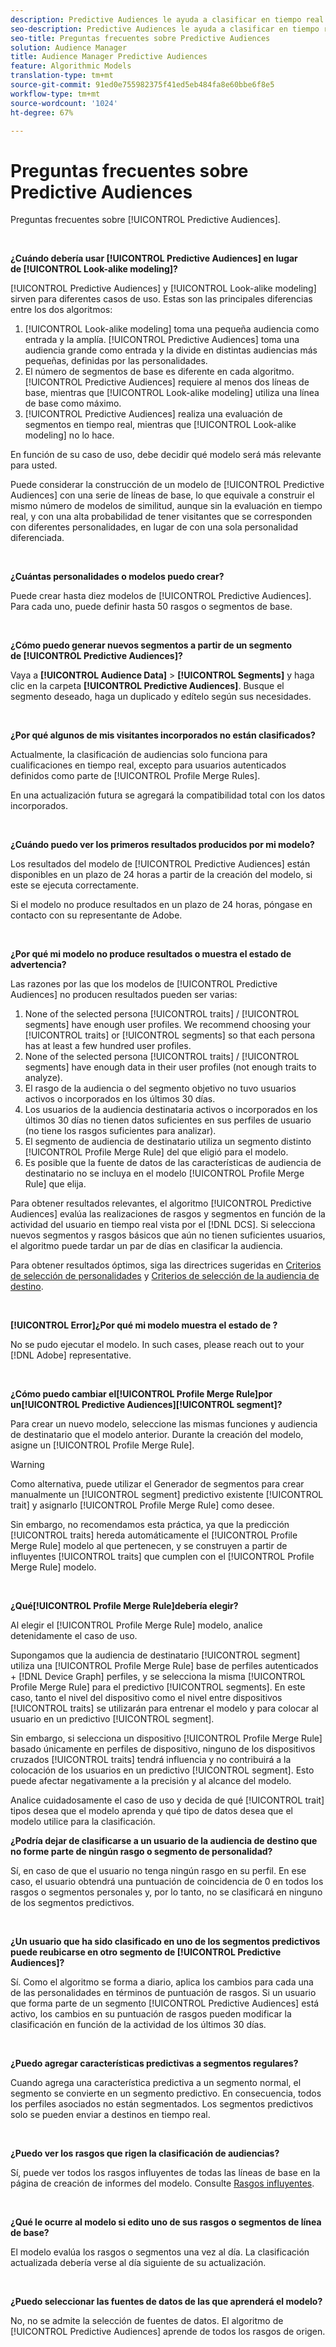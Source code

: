 ```yaml
---
description: Predictive Audiences le ayuda a clasificar en tiempo real audiencias desconocidas como personalidades diferenciadas, mediante el uso de la ciencia de datos.
seo-description: Predictive Audiences le ayuda a clasificar en tiempo real audiencias desconocidas como personalidades diferenciadas, mediante el uso de la ciencia de datos.
seo-title: Preguntas frecuentes sobre Predictive Audiences
solution: Audience Manager
title: Audience Manager Predictive Audiences
feature: Algorithmic Models
translation-type: tm+mt
source-git-commit: 91ed0e755982375f41ed5eb484fa8e60bbe6f8e5
workflow-type: tm+mt
source-wordcount: '1024'
ht-degree: 67%

---
```



# Preguntas frecuentes sobre Predictive Audiences

Preguntas frecuentes sobre [!UICONTROL Predictive Audiences].

 

**¿Cuándo debería usar [!UICONTROL Predictive Audiences] en lugar de [!UICONTROL Look-alike modeling]?**

[!UICONTROL Predictive Audiences] y [!UICONTROL Look-alike modeling] sirven para diferentes casos de uso. Estas son las principales diferencias entre los dos algoritmos:

1. [!UICONTROL Look-alike modeling] toma una pequeña audiencia como entrada y la amplía. [!UICONTROL Predictive Audiences] toma una audiencia grande como entrada y la divide en distintas audiencias más pequeñas, definidas por las personalidades.
1. El número de segmentos de base es diferente en cada algoritmo. [!UICONTROL Predictive Audiences] requiere al menos dos líneas de base, mientras que [!UICONTROL Look-alike modeling] utiliza una línea de base como máximo.
1. [!UICONTROL Predictive Audiences] realiza una evaluación de segmentos en tiempo real, mientras que [!UICONTROL Look-alike modeling] no lo hace.

En función de su caso de uso, debe decidir qué modelo será más relevante para usted.

Puede considerar la construcción de un modelo de [!UICONTROL Predictive Audiences] con una serie de líneas de base, lo que equivale a construir el mismo número de modelos de similitud, aunque sin la evaluación en tiempo real, y con una alta probabilidad de tener visitantes que se corresponden con diferentes personalidades, en lugar de con una sola personalidad diferenciada.

 

**¿Cuántas personalidades o modelos puedo crear?**

Puede crear hasta diez modelos de [!UICONTROL Predictive Audiences]. Para cada uno, puede definir hasta 50 rasgos o segmentos de base.

 

**¿Cómo puedo generar nuevos segmentos a partir de un segmento de [!UICONTROL Predictive Audiences]?**

Vaya a **[!UICONTROL Audience Data]** > **[!UICONTROL Segments]** y haga clic en la carpeta **[!UICONTROL Predictive Audiences]**. Busque el segmento deseado, haga un duplicado y edítelo según sus necesidades.

 

**¿Por qué algunos de mis visitantes incorporados no están clasificados?**

Actualmente, la clasificación de audiencias solo funciona para cualificaciones en tiempo real, excepto para usuarios autenticados definidos como parte de [!UICONTROL Profile Merge Rules].

En una actualización futura se agregará la compatibilidad total con los datos incorporados.

 

**¿Cuándo puedo ver los primeros resultados producidos por mi modelo?**

Los resultados del modelo de [!UICONTROL Predictive Audiences] están disponibles en un plazo de 24 horas a partir de la creación del modelo, si este se ejecuta correctamente.

Si el modelo no produce resultados en un plazo de 24 horas, póngase en contacto con su representante de Adobe.

 

**¿Por qué mi modelo no produce resultados o muestra el estado de advertencia?**

Las razones por las que los modelos de [!UICONTROL Predictive Audiences] no producen resultados pueden ser varias:

1. None of the selected persona [!UICONTROL traits] / [!UICONTROL segments] have enough user profiles. We recommend choosing your [!UICONTROL traits] or [!UICONTROL segments] so that each persona has at least a few hundred user profiles.
1. None of the selected persona [!UICONTROL traits] / [!UICONTROL segments] have enough data in their user profiles (not enough traits to analyze).
1. El rasgo de la audiencia o del segmento objetivo no tuvo usuarios activos o incorporados en los últimos 30 días.
1. Los usuarios de la audiencia destinataria activos o incorporados en los últimos 30 días no tienen datos suficientes en sus perfiles de usuario (no tiene los rasgos suficientes para analizar).
1. El segmento de audiencia de destinatario utiliza un segmento distinto [!UICONTROL Profile Merge Rule] del que eligió para el modelo.
1. Es posible que la fuente de datos de las características de audiencia de destinatario no se incluya en el modelo [!UICONTROL Profile Merge Rule] que elija.

Para obtener resultados relevantes, el algoritmo [!UICONTROL Predictive Audiences] evalúa las realizaciones de rasgos y segmentos en función de la actividad del usuario en tiempo real vista por el [!DNL DCS]. Si selecciona nuevos segmentos y rasgos básicos que aún no tienen suficientes usuarios, el algoritmo puede tardar un par de días en clasificar la audiencia.

Para obtener resultados óptimos, siga las directrices sugeridas en [Criterios de selección de personalidades](../features/algorithmic-models/predictive-audiences.md#selection-personas) y [Criterios de selección de la audiencia de destino](../features/algorithmic-models/predictive-audiences.md#selection-audience).

 

**[!UICONTROL Error]¿Por qué mi modelo muestra el estado de ?**

No se pudo ejecutar el modelo. In such cases, please reach out to your [!DNL Adobe] representative.

 

**¿Cómo puedo cambiar el[!UICONTROL Profile Merge Rule]por un[!UICONTROL Predictive Audiences][!UICONTROL segment]?**

Para crear un nuevo modelo, seleccione las mismas funciones y audiencia de destinatario que el modelo anterior. Durante la creación del modelo, asigne un [!UICONTROL Profile Merge Rule].

>[!WARNING]
> Como alternativa, puede utilizar el Generador [](../features/segments/segment-builder.md) de segmentos para crear manualmente un [!UICONTROL segment] predictivo existente [!UICONTROL trait] y asignarlo [!UICONTROL Profile Merge Rule] como desee.
> 
> Sin embargo, no recomendamos esta práctica, ya que la predicción [!UICONTROL traits] hereda automáticamente el [!UICONTROL Profile Merge Rule] modelo al que pertenecen, y se construyen a partir de influyentes [!UICONTROL traits] que cumplen con el [!UICONTROL Profile Merge Rule] modelo.

 

**¿Qué[!UICONTROL Profile Merge Rule]debería elegir?**

Al elegir el [!UICONTROL Profile Merge Rule] modelo, analice detenidamente el caso de uso.

Supongamos que la audiencia de destinatario [!UICONTROL segment] utiliza una [!UICONTROL Profile Merge Rule] base de perfiles autenticados + [!DNL Device Graph] perfiles, y se selecciona la misma [!UICONTROL Profile Merge Rule] para el predictivo [!UICONTROL segments]. En este caso, tanto el nivel del dispositivo como el nivel entre dispositivos [!UICONTROL traits] se utilizarán para entrenar el modelo y para colocar al usuario en un predictivo [!UICONTROL segment].

Sin embargo, si selecciona un dispositivo [!UICONTROL Profile Merge Rule] basado únicamente en perfiles de dispositivo, ninguno de los dispositivos cruzados [!UICONTROL traits] tendrá influencia y no contribuirá a la colocación de los usuarios en un predictivo [!UICONTROL segment]. Esto puede afectar negativamente a la precisión y al alcance del modelo.

Analice cuidadosamente el caso de uso y decida de qué [!UICONTROL trait] tipos desea que el modelo aprenda y qué tipo de datos desea que el modelo utilice para la clasificación.

**¿Podría dejar de clasificarse a un usuario de la audiencia de destino que no forme parte de ningún rasgo o segmento de personalidad?**

Sí, en caso de que el usuario no tenga ningún rasgo en su perfil. En ese caso, el usuario obtendrá una puntuación de coincidencia de 0 en todos los rasgos o segmentos personales y, por lo tanto, no se clasificará en ninguno de los segmentos predictivos.

 

**¿Un usuario que ha sido clasificado en uno de los segmentos predictivos puede reubicarse en otro segmento de [!UICONTROL Predictive Audiences]?**

Sí. Como el algoritmo se forma a diario, aplica los cambios para cada una de las personalidades en términos de puntuación de rasgos. Si un usuario que forma parte de un segmento [!UICONTROL Predictive Audiences] está activo, los cambios en su puntuación de rasgos pueden modificar la clasificación en función de la actividad de los últimos 30 días.

 

**¿Puedo agregar características predictivas a segmentos regulares?**

Cuando agrega una característica predictiva a un segmento normal, el segmento se convierte en un segmento predictivo. En consecuencia, todos los perfiles asociados no están segmentados. Los segmentos predictivos solo se pueden enviar a destinos en tiempo real.

 

**¿Puedo ver los rasgos que rigen la clasificación de audiencias?**

Sí, puede ver todos los rasgos influyentes de todas las líneas de base en la página de creación de informes del modelo. Consulte [Rasgos influyentes](../features/algorithmic-models/predictive-audiences-reporting.md#influential-traits).

 

**¿Qué le ocurre al modelo si edito uno de sus rasgos o segmentos de línea de base?**

El modelo evalúa los rasgos o segmentos una vez al día. La clasificación actualizada debería verse al día siguiente de su actualización.

 

**¿Puedo seleccionar las fuentes de datos de las que aprenderá el modelo?**

No, no se admite la selección de fuentes de datos. El algoritmo de [!UICONTROL Predictive Audiences] aprende de todos los rasgos de origen.